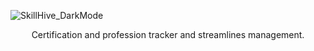 ![SkillHive_DarkMode](https://github.com/moraleslc/SkillHive/blob/main/Logos/2xSkillHive_DarkMode.png?raw=true)

<p align="center">
    Certification and profession tracker and streamlines management.
<p>

